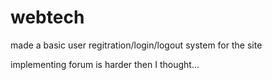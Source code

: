 # webtech

made a basic user regitration/login/logout system for the site

implementing forum is harder then I thought...
